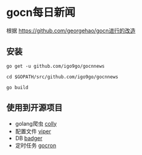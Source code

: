 # gocn每日新闻
根据 https://github.com/georgehao/gocn进行的改造

## 安装 
```
go get -u github.com/igo9go/gocnnews

cd $GOPATH/src/github.com/igo9go/gocnnews 

go build
```

## 使用到开源项目

- golang爬虫 [colly](https://github.com/gocolly/colly)
- 配置文件 [viper](https://github.com/spf13/viper)
- DB [badger](https://github.com/dgraph-io/badger)
- 定时任务 [gocron](github.com/jasonlvhit/gocron)



